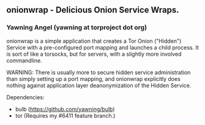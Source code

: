 ## onionwrap - Delicious Onion Service Wraps.
### Yawning Angel (yawning at torproject dot org)

onionwrap is a simple application that creates a Tor Onion ("Hidden")
Service with a pre-configured port mapping and launches a child process.
It is sort of like a torsocks, but for servers, with a slightly more involved
commandline.

WARNING:
There is usually more to secure hidden service administration than simply
setting up a port mapping, and onionwrap explicitly does nothing against
application layer deanonymization of the Hidden Service.

Dependencies:
 * bulb (https://github.com/yawning/bulb)
 * tor (Requires my #6411 feature branch.)
